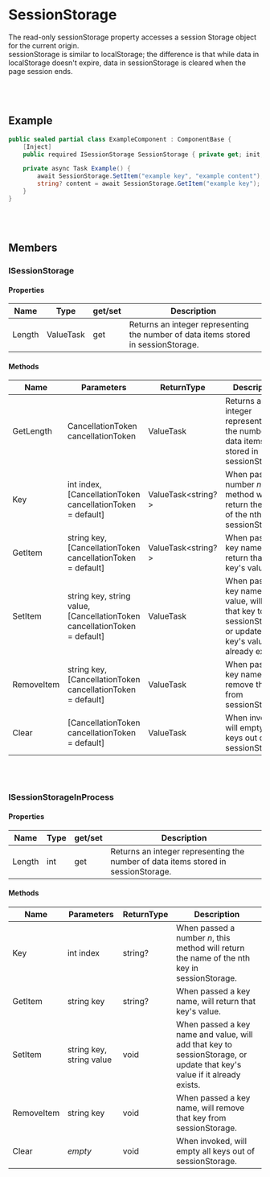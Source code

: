 # SessionStorage

The read-only sessionStorage property accesses a session Storage object for the current origin.  
sessionStorage is similar to localStorage; the difference is that while data in localStorage doesn't expire, data in sessionStorage is cleared when the page session ends.


<br><br />
## Example

```csharp
public sealed partial class ExampleComponent : ComponentBase {
    [Inject]
    public required ISessionStorage SessionStorage { private get; init; }

    private async Task Example() {
        await SessionStorage.SetItem("example key", "example content");
        string? content = await SessionStorage.GetItem("example key"); // returns "example content"
    }
}
```


<br><br />
## Members

### ISessionStorage

#### Properties

| **Name** | **Type**       | get/set | **Description**                                                                    |
| -------- | -------------- | ------- | ---------------------------------------------------------------------------------- |
| Length   | ValueTask<int> | get     | Returns an integer representing the number of data items stored in sessionStorage. |

#### Methods

| **Name**   | **Parameters**                                                            | **ReturnType**     | **Description**                                                                                                         |
| ---------- | ------------------------------------------------------------------------- | ------------------ | ----------------------------------------------------------------------------------------------------------------------- |
| GetLength  | CancellationToken cancellationToken                                       | ValueTask<int>     | Returns an integer representing the number of data items stored in sessionStorage.                                      |
| Key        | int index, [CancellationToken cancellationToken = default]                | ValueTask<string?> | When passed a number *n*, this method will return the name of the nth key in sessionStorage.                            |
| GetItem    | string key, [CancellationToken cancellationToken = default]               | ValueTask<string?> | When passed a key name, will return that key's value.                                                                   |
| SetItem    | string key, string value, [CancellationToken cancellationToken = default] | ValueTask          | When passed a key name and value, will add that key to sessionStorage, or update that key's value if it already exists. |
| RemoveItem | string key, [CancellationToken cancellationToken = default]               | ValueTask          | When passed a key name, will remove that key from sessionStorage.                                                       |
| Clear      | [CancellationToken cancellationToken = default]                           | ValueTask          | When invoked, will empty all keys out of sessionStorage.                                                                |


<br></br>
### ISessionStorageInProcess

#### Properties

| **Name** | **Type** | get/set | **Description**                                                                    |
| -------- | -------- | ------- | ---------------------------------------------------------------------------------- |
| Length   | int      | get     | Returns an integer representing the number of data items stored in sessionStorage. |

#### Methods

| **Name**   | **Parameters**                                                            | **ReturnType**     | **Description**                                             |
| ---------- | ------------------------------------------------------------------------- | ------------------ | ----------------------------------------------------------- |
| Key        | int index                | string? | When passed a number *n*, this method will return the name of the nth key in sessionStorage.                            |
| GetItem    | string key               | string? | When passed a key name, will return that key's value.                                                                   |
| SetItem    | string key, string value | void    | When passed a key name and value, will add that key to sessionStorage, or update that key's value if it already exists. |
| RemoveItem | string key               | void    | When passed a key name, will remove that key from sessionStorage.                                                       |
| Clear      | *empty*                  | void    | When invoked, will empty all keys out of sessionStorage.                                                                |
